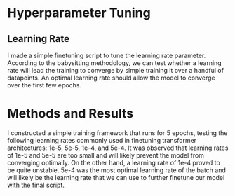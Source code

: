 # Hyperparameter Tuning
## Learning Rate

I made a simple finetuning script to tune the learning rate parameter. According to the babysitting methodology, we can test whether a learning rate will lead the training to converge by simple training it over a handful of datapoints. An optimal learning rate should allow the model to converge over the first few epochs. 

# Methods and Results

I constructed a simple training framework that runs for 5 epochs, testing the following learning rates commonly used in finetuning transformer architectures: 1e-5, 5e-5, 1e-4, and 5e-4. It was observed that learning rates of 1e-5 and 5e-5 are too small and will likely prevent the model from converging optimally. On the other hand, a learning rate of 1e-4 proved to be quite unstable. 5e-4 was the most optimal learning rate of the batch and will likely be the learning rate that we can use to further  finetune our model with the final script. 
